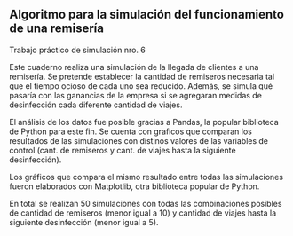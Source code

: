 ## Algoritmo para la simulación del funcionamiento de una remisería
Trabajo práctico de simulación nro. 6

Este cuaderno realiza una simulación de la llegada de clientes a una remisería. Se pretende establecer la cantidad de remiseros necesaria tal que el tiempo ocioso de cada uno sea reducido. Además, se simula qué pasaría con las ganancias de la empresa si se agregaran medidas de desinfección cada diferente cantidad de viajes.

El análisis de los datos fue posible gracias a Pandas, la popular biblioteca de Python para este fin. Se cuenta con graficos que comparan los resultados de las simulaciones con distinos valores de las variables de control (cant. de remiseros y cant. de viajes hasta la siguiente desinfección).

Los gráficos que compara el mismo resultado entre todas las simulaciones fueron elaborados con Matplotlib, otra biblioteca popular de Python.

En total se realizan 50 simulaciones con todas las combinaciones posibles de cantidad de remiseros (menor igual a 10) y cantidad de viajes hasta la siguiente desinfección (menor igual a 5).

